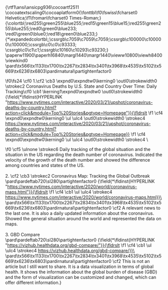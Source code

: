 {\rtf1\ansi\ansicpg936\cocoartf2511
\cocoatextscaling0\cocoaplatform0{\fonttbl\f0\fswiss\fcharset0 Helvetica;\f1\froman\fcharset0 Times-Roman;}
{\colortbl;\red255\green255\blue255;\red15\green15\blue15;\red255\green255\blue255;\red0\green0\blue233;
\red0\green0\blue0;\red18\green0\blue233;}
{\*\expandedcolortbl;;\cssrgb\c7059\c7059\c7059;\cssrgb\c100000\c100000\c100000;\cssrgb\c0\c0\c93333;
\cssrgb\c0\c1\c1;\cssrgb\c10160\c10293\c93230;}
\paperw11900\paperh16840\margl1440\margr1440\vieww10800\viewh8400\viewkind0
\pard\tx566\tx1133\tx1700\tx2267\tx2834\tx3401\tx3968\tx4535\tx5102\tx5669\tx6236\tx6803\pardirnatural\partightenfactor0

\f0\fs24 \cf0 1.\cf2 \cb3 \expnd0\expndtw0\kerning0
\outl0\strokewidth0 \strokec2 Coronavirus Deaths by U.S. State and Country Over Time: Daily Tracking\cf0 \cb1 \kerning1\expnd0\expndtw0 \outl0\strokewidth0 \
{\field{\*\fldinst{HYPERLINK "https://www.nytimes.com/interactive/2020/03/21/upshot/coronavirus-deaths-by-country.html?action=click&module=Top%20Stories&pgtype=Homepage"}}{\fldrslt 
\f1 \cf4 \expnd0\expndtw0\kerning0
\ul \ulc4 \outl0\strokewidth0 \strokec4 https://www.nytimes.com/interactive/2020/03/21/upshot/coronavirus-deaths-by-country.html?action=click&module=Top%20Stories&pgtype=Homepage}}
\f1 \cf4 \expnd0\expndtw0\kerning0
\ul \ulc4 \outl0\strokewidth0 \strokec4 \

\f0 \cf5 \ulnone \strokec6 Daily tracking of the global situation and the situation in the US regarding the death number of coronavirus. Indicated the velocity of the growth of the death number and showed the difference among countries and states of the US.\
\
2. \cf2 \cb3 \strokec2 Coronavirus Map: Tracking the Global Outbreak\
\pard\pardeftab720\sl280\partightenfactor0
{\field{\*\fldinst{HYPERLINK "https://www.nytimes.com/interactive/2020/world/coronavirus-maps.html"}}{\fldrslt 
\f1 \cf4 \cb1 \ul \ulc4 \strokec4 https://www.nytimes.com/interactive/2020/world/coronavirus-maps.html}}\
\pard\tx566\tx1133\tx1700\tx2267\tx2834\tx3401\tx3968\tx4535\tx5102\tx5669\tx6236\tx6803\pardirnatural\partightenfactor0
\cf2 A relevant news to the last one. It is also a daily updated information about the coronavirus. Showed the general situation around the world and represented the data on maps.\
\
3. GBD Compare\
\pard\pardeftab720\sl280\partightenfactor0
{\field{\*\fldinst{HYPERLINK "https://vizhub.healthdata.org/gbd-compare/"}}{\fldrslt 
\f1 \cf4 \cb1 \ul \ulc4 \strokec4 https://vizhub.healthdata.org/gbd-compare/}}\
\pard\tx566\tx1133\tx1700\tx2267\tx2834\tx3401\tx3968\tx4535\tx5102\tx5669\tx6236\tx6803\pardirnatural\partightenfactor0
\cf2 This is not an article but I still want to share. It is a data visualization in terms of global health. It shows the information about the global burden of disease (GBD) and the form of visualization can be customized and changed, which can offer different information.}